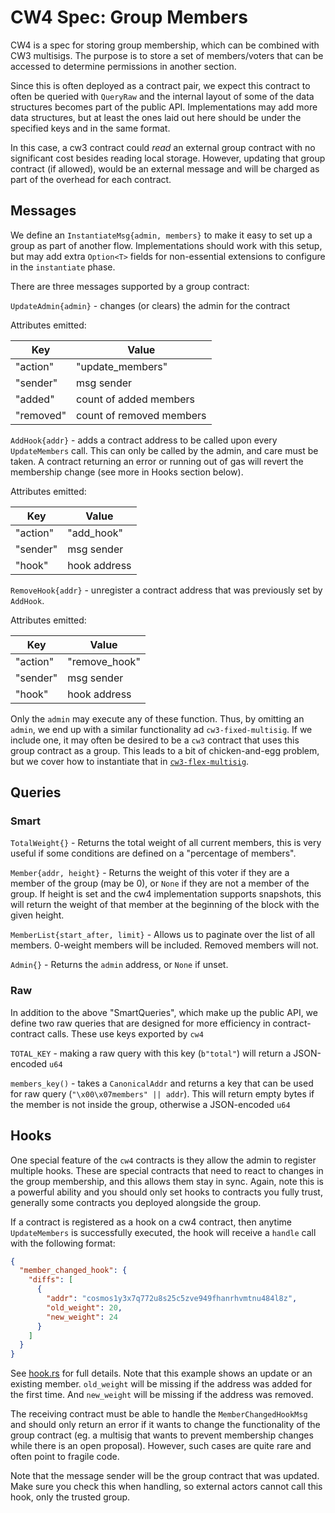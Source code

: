 # CW4 Spec: Group Members

CW4 is a spec for storing group membership, which can be combined with CW3 multisigs. The purpose is to store a set of
members/voters that can be accessed to determine permissions in another section.

Since this is often deployed as a contract pair, we expect this contract to often be queried with `QueryRaw` and the
internal layout of some of the data structures becomes part of the public API. Implementations may add more data
structures, but at least the ones laid out here should be under the specified keys and in the same format.

In this case, a cw3 contract could _read_ an external group contract with no significant cost besides reading local
storage. However, updating that group contract (if allowed), would be an external message and will be charged as part of
the overhead for each contract.

## Messages

We define an `InstantiateMsg{admin, members}` to make it easy to set up a group as part of another flow. Implementations
should work with this setup, but may add extra `Option<T>` fields for non-essential extensions to configure in the
`instantiate` phase.

There are three messages supported by a group contract:

`UpdateAdmin{admin}` - changes (or clears) the admin for the contract

Attributes emitted:

| Key       | Value                    |
|-----------|--------------------------|
| "action"  | "update_members"         |
| "sender"  | msg sender               |
| "added"   | count of added members   |
| "removed" | count of removed members |

`AddHook{addr}` - adds a contract address to be called upon every `UpdateMembers` call. This can only be called by the
admin, and care must be taken. A contract returning an error or running out of gas will revert the membership change
(see more in Hooks section below).

Attributes emitted:

| Key      | Value        |
|----------|--------------|
| "action" | "add_hook"   |
| "sender" | msg sender   |
| "hook"   | hook address |

`RemoveHook{addr}` - unregister a contract address that was previously set by `AddHook`.

Attributes emitted:

| Key      | Value         |
|----------|---------------|
| "action" | "remove_hook" |
| "sender" | msg sender    |
| "hook"   | hook address  |

Only the `admin` may execute any of these function. Thus, by omitting an `admin`, we end up with a similar functionality
ad `cw3-fixed-multisig`. If we include one, it may often be desired to be a `cw3` contract that uses this group contract
as a group. This leads to a bit of chicken-and-egg problem, but we cover how to instantiate that in
[`cw3-flex-multisig`](../../contracts/cw3-flex-multisig/README.md#instantiation).

## Queries

### Smart

`TotalWeight{}` - Returns the total weight of all current members, this is very useful if some conditions are defined on
a "percentage of members".

`Member{addr, height}` - Returns the weight of this voter if they are a member of the group (may be 0), or `None` if
they are not a member of the group. If height is set and the cw4 implementation supports snapshots, this will return the
weight of that member at the beginning of the block with the given height.

`MemberList{start_after, limit}` - Allows us to paginate over the list of all members. 0-weight members will be
included. Removed members will not.

`Admin{}` - Returns the `admin` address, or `None` if unset.

### Raw

In addition to the above "SmartQueries", which make up the public API, we define two raw queries that are designed for
more efficiency in contract-contract calls. These use keys exported by `cw4`

`TOTAL_KEY` - making a raw query with this key (`b"total"`) will return a JSON-encoded `u64`

`members_key()` - takes a `CanonicalAddr` and returns a key that can be used for raw query
(`"\x00\x07members" || addr`). This will return empty bytes if the member is not inside the group, otherwise a
JSON-encoded `u64`

## Hooks

One special feature of the `cw4` contracts is they allow the admin to register multiple hooks. These are special
contracts that need to react to changes in the group membership, and this allows them stay in sync. Again, note this is
a powerful ability and you should only set hooks to contracts you fully trust, generally some contracts you deployed
alongside the group.

If a contract is registered as a hook on a cw4 contract, then anytime `UpdateMembers` is successfully executed, the hook
will receive a `handle` call with the following format:

```json
{
  "member_changed_hook": {
    "diffs": [
      {
        "addr": "cosmos1y3x7q772u8s25c5zve949fhanrhvmtnu484l8z",
        "old_weight": 20,
        "new_weight": 24
      }
    ]
  }
}
```

See [hook.rs](./src/hook.rs) for full details. Note that this example shows an update or an existing member.
`old_weight` will be missing if the address was added for the first time. And `new_weight` will be missing if the
address was removed.

The receiving contract must be able to handle the `MemberChangedHookMsg` and should only return an error if it wants to
change the functionality of the group contract (eg. a multisig that wants to prevent membership changes while there is
an open proposal). However, such cases are quite rare and often point to fragile code.

Note that the message sender will be the group contract that was updated. Make sure you check this when handling, so
external actors cannot call this hook, only the trusted group.
